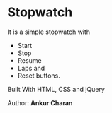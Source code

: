 # Stopwatch

It is a simple stopwatch with 
- Start
- Stop
- Resume
- Laps and 
- Reset
buttons. 

Built With
HTML, CSS and jQuery


Author: **Ankur Charan**
